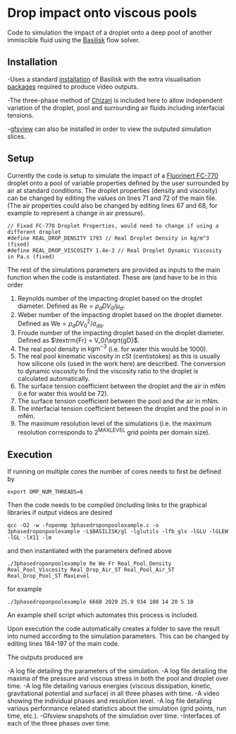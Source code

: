 # Drop impact onto viscous pools

Code to simulation the impact of a droplet onto a deep pool of another immiscible fluid using the [Basilisk](http://basilisk.fr/) flow solver.

## Installation

-Uses a standard [installation](http://basilisk.fr/src/INSTALL) of Basilisk with the extra visualisation [packages](http://basilisk.fr/src/gl/INSTALL) required to produce video outputs.

-The three-phase method of [Chizari](http://basilisk.fr/sandbox/chizari/threephase/) is included here to allow independent variation of the droplet, pool and surrounding air fluids including interfacial tensions.

-[gfsview](http://gfs.sourceforge.net/wiki/index.php/Main_Page) can also be installed in order to view the outputed simulation slices.

## Setup

Currently the code is setup to simulate the impact of a [Fluorinert FC-770](https://www.3m.co.uk/3M/en_GB/p/d/b40006507/) droplet onto a pool of variable properties defined by the user surrounded by air at standard conditions. The droplet properties (density and viscosity) can be changed by editing the values on lines 71 and 72 of the main file. (The air properties could also be changed by editing lines 67 and 68, for example to represent a change in air pressure).

```
// Fixed FC-770 Droplet Properties, would need to change if using a different droplet
#define REAL_DROP_DENSITY 1793 // Real Droplet Density in kg/m^3 (fixed)
#define REAL_DROP_VISCOSITY 1.4e-3 // Real Droplet Dynamic Viscosity in Pa.s (fixed)
```

The rest of the simulations parameters are provided as inputs to the main function when the code is instantiated. These are (and have to be in this order

1. Reynolds number of the impacting droplet based on the droplet diameter. Defined as $\textrm{Re} = \rho_dDV_0/\mu_d$.
2. Weber number of the impacting droplet based on the droplet diameter. Defined as $\textrm{We} = \rho_dDV_0^2/\sigma_{da}$.
3. Froude number of the impacting droplet based on the droplet diameter. Defined as $\textrm{Fr} = V_0/\sqrt{gD}$.
4. The real pool density in $\textrm{kgm}^{-3}$ (i.e. for water this would be 1000).
5. The real pool kinematic viscosity in $\textrm{cSt}$ (centistokes) as this is usually how silicone oils (used in the work here) are described. The conversion to dynamic viscosity to find the viscosity ratio to the droplet is calculated automatically.
6. The surface tension coefficient between the droplet and the air in $\textrm{mNm}$ (i.e for water this would be 72).
7. The surface tension coefficient between the pool and the air in $\textrm{mNm}$.
8. The interfacial tension coefficient between the droplet and the pool in in $\textrm{mNm}$.
9. The maximum resolution level of the simulations (i.e. the maximum resolution corresponds to $2^{\textrm{MAXLEVEL}}$ grid points per domain size).

## Execution

If running on multiple cores the number of cores needs to first be defined by 
```
export OMP_NUM_THREADS=6
```
Then the code needs to be compiled (including links to the graphical libraries if output videos are desired
```
qcc -O2 -w -fopenmp 3phasedroponpoolexample.c -o 3phasedroponpoolexample -L$BASILISK/gl -lglutils -lfb_glx -lGLU -lGLEW -lGL -lX11 -lm
```
and then instantiated with the parameters defined above 
```
./3phasedroponpoolexample Re We Fr Real_Pool_Density Real_Pool_Viscosity Real_Drop_Air_ST Real_Pool_Air_ST Real_Drop_Pool_ST MaxLevel
```
for example
```
./3phasedroponpoolexample 6660 2020 25.9 934 100 14 20 5 10
```
An example shell script which automates this process is included.

Upon execution the code automatically creates a folder to save the result into numed according to the simulation parameters. This can be changed by editing lines 184-197 of the main code.

The outputs produced are

-A log file detailing the parameters of the simulation.
-A log file detailing the maxima of the pressure and viscous stress in both the pool and droplet over time.
-A log file detailing various energies (viscous dissipation, kinetic, gravitational potential and surface) in all three phases with time.
-A video showing the individual phases and resolution level.
-A log file detailing various performance related statistics about the simulation (grid points, run time, etc.).
-Gfsview snapshots of the simulation over time.
-Interfaces of each of the three phases over time.
